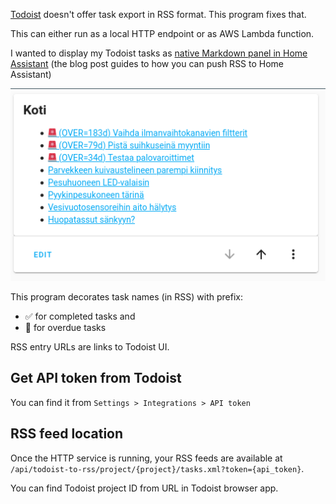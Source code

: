 [Todoist](todoist.com/) doesn't offer task export in RSS format. This program fixes that.

This can either run as a local HTTP endpoint or as AWS Lambda function.

I wanted to display my Todoist tasks as
[native Markdown panel in Home Assistant](https://joonas.fi/2020/08/displaying-rss-feed-with-home-assistant/)
(the blog post guides to how you can push RSS to Home Assistant)

![](docs/todoist-in-home-assistant.png)

This program decorates task names (in RSS) with prefix:

- ✅ for completed tasks and
- 🚨 for overdue tasks

RSS entry URLs are links to Todoist UI.


Get API token from Todoist
--------------------------

You can find it from `Settings > Integrations > API token`


RSS feed location
-----------------

Once the HTTP service is running, your RSS feeds are available at
`/api/todoist-to-rss/project/{project}/tasks.xml?token={api_token}`.

You can find Todoist project ID from URL in Todoist browser app.
